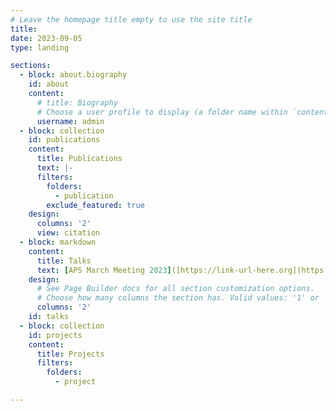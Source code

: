 ```yaml
---
# Leave the homepage title empty to use the site title
title:
date: 2023-09-05
type: landing

sections:
  - block: about.biography
    id: about
    content:
      # title: Biography
      # Choose a user profile to display (a folder name within `content/authors/`)
      username: admin
  - block: collection
    id: publications
    content:
      title: Publications
      text: |-
      filters:
        folders:
          - publication
        exclude_featured: true
    design:
      columns: '2'
      view: citation
  - block: markdown
    content: 
      title: Talks
      text: [APS March Meeting 2023]([https://link-url-here.org](https://meetings.aps.org/Meeting/MAR23/Session/N01.10)), Exploiting stochastic fluctuations in gene expression to infer interactions between genes 
    design:
      # See Page Builder docs for all section customization options.
      # Choose how many columns the section has. Valid values: '1' or '2'.
      columns: '2'
    id: talks
  - block: collection
    id: projects
    content:
      title: Projects
      filters:
        folders:
          - project

---
```

